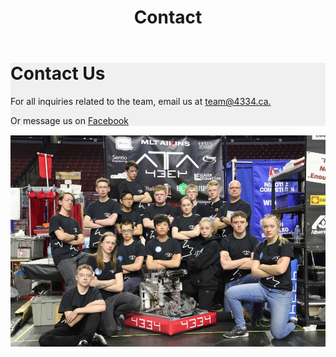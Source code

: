 ﻿---
layout: default
title: Contact
---
<div class="container">
	<div class="row">
		<div class="col-md-12" style="background-color: #f0f0f0; margin-bottom: 15px;">
			<h1>Contact Us</h1>
			<p>For all inquiries related to the team, email us at <a href="mailto:team@4334.ca?Subject=Team%20Inqury" target="_top">team@4334.ca.</a></p>
			<p>Or message us on <a href="https://www.facebook.com/Team4334/">Facebook</a></p>
		</div>
	</div>
	<img style="padding-bottom:15px" class="img-fluid d-block mx-auto" src="/resources/img/team2017.jpeg">
</div>
